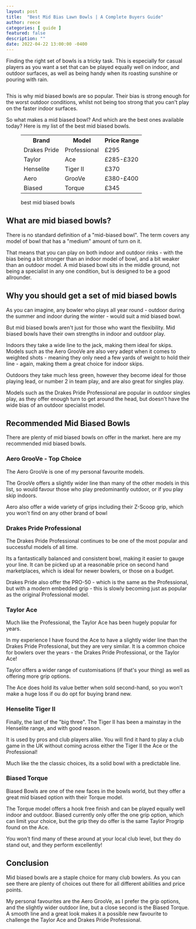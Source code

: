 ```yaml
---
layout: post
title:  "Best Mid Bias Lawn Bowls | A Complete Buyers Guide"
author: reece
categories: [ guide ]
featured: false
description: ""
date: 2022-04-22 13:00:00 -0400
---
```

    

<!-- wp:paragraph -->
<p xmlns="http://www.w3.org/1999/xhtml">Finding the right set of bowls is a tricky task. This is especially for casual players as you want a set that can be played equally well on indoor, and outdoor surfaces, as well as being handy when its roasting sunshine or pouring with rain.</p>
<!-- /wp:paragraph -->

<!-- wp:image {"id":829,"sizeSlug":"full","linkDestination":"none"} -->
<figure class="wp-block-image size-full"><img src="/img/posts/Best-mid-biased-lawn-bowls.jpg" alt="" class="wp-image-829"/></figure>
<!-- /wp:image -->

<!-- wp:paragraph -->
<p>This is why mid biased bowls are so popular. Their bias is strong enough for the worst outdoor conditions, whilst not being too strong that you can't play on the faster indoor surfaces.</p>
<!-- /wp:paragraph -->

<!-- wp:paragraph -->
<p>So what makes a mid biased bowl? And which are the best ones available today? Here is my list of the best mid biased bowls.</p>
<!-- /wp:paragraph -->

<!-- wp:table {"className":"is-style-regular"} -->
<figure class="wp-block-table is-style-regular"><table><tbody><tr><th>Brand</th><th>Model</th><th>Price Range</th></tr><tr><td>Drakes Pride</td><td>Professional</td><td>£295</td></tr><tr><td>Taylor</td><td>Ace</td><td>£285-£320</td></tr><tr><td>Henselite</td><td>Tiger II</td><td>£370</td></tr><tr><td>Aero</td><td>GrooVe</td><td>£380-£400</td></tr><tr><td>Biased</td><td>Torque</td><td>£345</td></tr></tbody></table><figcaption class="wp-element-caption">best mid biased bowls</figcaption></figure>
<!-- /wp:table -->

<!-- wp:heading -->
<h2>What are mid biased bowls?</h2>
<!-- /wp:heading -->

<!-- wp:paragraph -->
<p>There is no standard definition of a "mid-biased bowl". The term covers any model of bowl that has a "medium" amount of turn on it.</p>
<!-- /wp:paragraph -->

<!-- wp:paragraph -->
<p>That means that you can play on both indoor and outdoor rinks - with the bias being a bit stronger than an indoor model of bowl, and a bit weaker than an outdoor model. A mid biased bowl sits in the middle ground, not being a specialist in any one condition, but is designed to be a good allrounder.</p>
<!-- /wp:paragraph -->

<!-- wp:heading -->
<h2>Why you should get a set of mid biased bowls</h2>
<!-- /wp:heading -->

<!-- wp:paragraph -->
<p>As you can imagine, any bowler who plays all year round - outdoor during the summer and indoor during the winter - would suit a mid biased bowl.</p>
<!-- /wp:paragraph -->

<!-- wp:paragraph -->
<p>But mid biased bowls aren't just for those who want the flexibility. Mid biased bowls have their own strengths in indoor and outdoor play.</p>
<!-- /wp:paragraph -->

<!-- wp:paragraph -->
<p>Indoors they take a wide line to the jack, making them ideal for skips. Models such as the Aero GrooVe are also very adept when it comes to weighted shots - meaning they only need a few yards of weight to hold their line - again, making them a great choice for indoor skips.</p>
<!-- /wp:paragraph -->

<!-- wp:paragraph -->
<p>Outdoors they take much less green, however they become ideal for those playing lead, or number 2 in team play, and are also great for singles play. </p>
<!-- /wp:paragraph -->

<!-- wp:paragraph -->
<p>Models such as the Drakes Pride Professional are popular in outdoor singles play, as they offer enough turn to get around the head, but doesn't have the wide bias of an outdoor specialist model.</p>
<!-- /wp:paragraph -->

<!-- wp:heading -->
<h2>Recommended Mid Biased Bowls</h2>
<!-- /wp:heading -->

<!-- wp:paragraph -->
<p>There are plenty of mid biased bowls on offer in the market. here are my recommended mid biased bowls.</p>
<!-- /wp:paragraph -->

<!-- wp:heading {"level":3} -->
<h3>Aero GrooVe - <strong>Top Choice</strong></h3>
<!-- /wp:heading -->

<!-- wp:block {"ref":2703} /-->

<!-- wp:paragraph -->
<p>The Aero GrooVe is one of my personal favourite models.</p>
<!-- /wp:paragraph -->

<!-- wp:paragraph -->
<p>The GrooVe offers a slightly wider line than many of the other models in this list, so would favour those who play predominantly outdoor, or if you play skip indoors.</p>
<!-- /wp:paragraph -->

<!-- wp:paragraph -->
<p>Aero also offer a wide variety of grips including their Z-Scoop grip, which you won't find on any other brand of bowl</p>
<!-- /wp:paragraph -->

<!-- wp:heading {"level":3} -->
<h3>Drakes Pride Professional</h3>
<!-- /wp:heading -->

<!-- wp:block {"ref":2685} /-->

<!-- wp:paragraph -->
<p>The Drakes Pride Professional continues to be one of the most popular and successful models of all time.</p>
<!-- /wp:paragraph -->

<!-- wp:paragraph -->
<p>Its a fantastically balanced and consistent bowl, making it easier to gauge your line. It can be picked up at a reasonable price on second hand marketplaces, which is ideal for newer bowlers, or those on a budget.</p>
<!-- /wp:paragraph -->

<!-- wp:paragraph -->
<p>Drakes Pride also offer the PRO-50 - which is the same as the Professional, but with a modern embedded grip - this is slowly becoming just as popular as the original Professional model.</p>
<!-- /wp:paragraph -->

<!-- wp:heading {"level":3} -->
<h3>Taylor Ace</h3>
<!-- /wp:heading -->

<!-- wp:block {"ref":2690} /-->

<!-- wp:paragraph -->
<p>Much like the Professional, the Taylor Ace has been hugely popular for years.</p>
<!-- /wp:paragraph -->

<!-- wp:paragraph -->
<p>In my experience I have found the Ace to have a slightly wider line than the Drakes Pride Professional, but they are very similar. It is a common choice for bowlers over the years - the Drakes Pride Professional, or the Taylor Ace!</p>
<!-- /wp:paragraph -->

<!-- wp:paragraph -->
<p>Taylor offers a wider range of customisations (if that's your thing) as well as offering more grip options.</p>
<!-- /wp:paragraph -->

<!-- wp:paragraph -->
<p>The Ace does hold its value better when sold second-hand, so you won't make a huge loss if ou do opt for buying brand new.</p>
<!-- /wp:paragraph -->

<!-- wp:heading {"level":3} -->
<h3>Henselite Tiger II</h3>
<!-- /wp:heading -->

<!-- wp:block {"ref":2728} /-->

<!-- wp:paragraph -->
<p>Finally, the last of the "big three". The Tiger II has been a mainstay in the Henselite range, and with good reason.</p>
<!-- /wp:paragraph -->

<!-- wp:paragraph -->
<p>It is used by pros and club players alike. You will find it hard to play a club game in the UK without coming across either the Tiger II the Ace or the Professional!</p>
<!-- /wp:paragraph -->

<!-- wp:paragraph -->
<p>Much like the the classic choices, its a solid bowl with a predictable line.</p>
<!-- /wp:paragraph -->

<!-- wp:heading {"level":3} -->
<h3>Biased Torque</h3>
<!-- /wp:heading -->

<!-- wp:paragraph -->
<p>Biased Bowls are one of the new faces in the bowls world, but they offer a great mid biased option with their Torque model.</p>
<!-- /wp:paragraph -->

<!-- wp:paragraph -->
<p>The Torque model offers a hook free finish and can be played equally well indoor and outdoor. Biased currently only offer the one grip option, which can limit your choice, but the grip they do offer is the same Taylor Progrip found on the Ace.</p>
<!-- /wp:paragraph -->

<!-- wp:paragraph -->
<p>You won't find many of these around at your local club level, but they do stand out, and they perform excellently!</p>
<!-- /wp:paragraph -->

<!-- wp:heading -->
<h2>Conclusion</h2>
<!-- /wp:heading -->

<!-- wp:paragraph -->
<p>Mid biased bowls are a staple choice for many club bowlers. As you can see there are plenty of choices out there for all different abilities and price points.</p>
<!-- /wp:paragraph -->

<!-- wp:paragraph -->
<p>My personal favourites are the Aero GrooVe, as I prefer the grip options, and the slightly wider outdoor line, but a close second is the Biased Torque. A smooth line and a great look makes it a possible new favourite to challenge the Taylor Ace and Drakes Pride Professional.</p>
<!-- /wp:paragraph -->
    